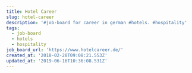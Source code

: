 ```yaml
---
title: Hotel Career
slug: hotel-career
description: '#job-board for career in german #hotels. #hospitality'
tags:
  - job-board
  - hotels
  - hospitality
job_board_url: 'https://www.hotelcareer.de/'
created_at: '2018-02-28T09:08:21.553Z'
updated_at: '2019-06-16T10:36:08.531Z'
---
```


